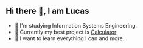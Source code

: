 ## Hi there 👋, I am Lucas

<!--
**LukBlan/LukBlan** is a ✨ _special_ ✨ repository because its `README.md` (this file) appears on your GitHub profile.
-->

- :book: I'm studying Information Systems Engineering.
- :file_folder: Currently my best project is [Calculator](https://github.com/LukBlan/calculator)
- :punch: I want to learn everything I can and more.
